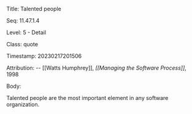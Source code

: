 Title:  Talented people

Seq:    11.47.1.4

Level:  5 - Detail

Class:  quote

Timestamp: 20230217201506

Attribution: -- [[Watts Humphrey]], *[[Managing the Software Process]]*, 1998

Body:

Talented people are the most important element in any software organization.

